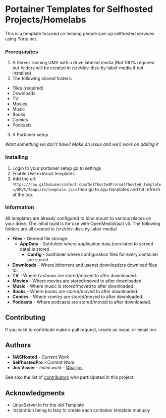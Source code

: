 
# Portainer Templates for Selfhosted Projects/Homelabs

This is a template focused on helping people spin up selfhosted services using Portainer.

### Prerequisites

1. A Server running OMV with a drive labeled media (Not 100% required but folders will be created in /srv/dev-disk-by-label-media if not installed)
2. The following shared folders:
  * Files (required)
  * Downloads
  * TV
  * Movies
  * Music
  * Books
  * Comics
  * Podcasts
3. A Portainer setup.

*Want something we don't have? Make an issue and we'll work on adding it*

### Installing

1. Login to your portainer setup go to settings 
2. Enable Use external templates
3. Add the url: `https://raw.githubusercontent.com/SelfhostedPro/selfhosted_templates/OMV5/Template/template.json` then go to app templates and hit refresh at the top.

### Information
All templates are already configured to bind mount to various places on your drive. The initial build is for use with OpenMediaVault v5. The following folders are all created in /srv/dev-disk-by-label-media/

* **Files** - General file storage.
  * **AppData** - Subfolder where application data (unrelated to served data) is stored.
    * **Config** - Subfolder where configuration files for every container are stored.
* **Downloads** - Where bittorrent and usenet downloaders download files to.
* **TV** - Where tv shows are stored/moved to after downloaded.
* **Movies** - Where movies are stored/moved to after downloaded.
* **Music** - Where music is stored/moved to after downloaded.
* **Books** - Where books are stored/moved to after downloaded.
* **Comics** - Where comics are stored/moved to after downloaded.
* **Podcasts** - Where podcasts are stored/moved to after downloaded.

## Contributing

If you wish to contribute make a pull request, create an issue, or email me.

## Authors
* **NASHosted** - *Current Work*
* **SelfhostedPro** - *Current Work*
* **Jos Visser** - *Initial work* - [Qballjos](https://github.com/Qballjos)

See also the list of [contributors](https://github.com/SelfhostedPro/selfhosted_templates/contributors) who participated in this project.

## Acknowledgments

* LinuxServer.io for the old Template
* Inspiration being to lazy to create each container template manualy

